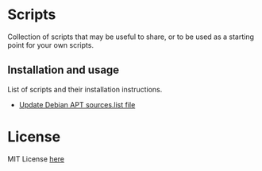 # Scripts

Collection of scripts that may be useful to share, or to be used as a starting point for your own scripts.

## Installation and usage

List of scripts and their installation instructions.

- [Update Debian APT sources.list file](debian/update-sources-list.sh.md)

# License

MIT License [here](LICENSE)